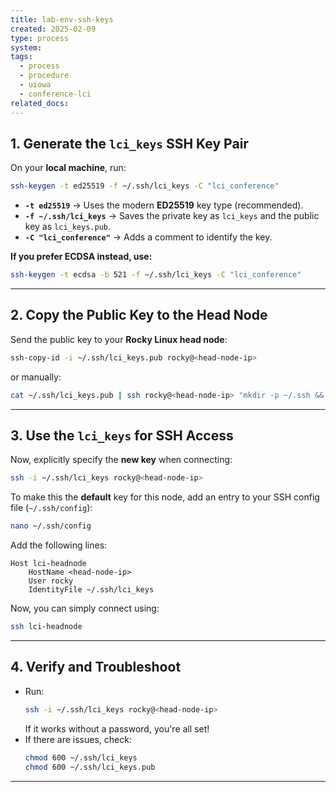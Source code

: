 ```yaml
---
title: lab-env-ssh-keys
created: 2025-02-09
type: process
system: 
tags:
  - process
  - procedure
  - uiowa
  - conference-lci
related_docs:
---
```



## **1. Generate the `lci_keys` SSH Key Pair**
On your **local machine**, run:

```bash
ssh-keygen -t ed25519 -f ~/.ssh/lci_keys -C "lci_conference"
```

- **`-t ed25519`** → Uses the modern **ED25519** key type (recommended).
- **`-f ~/.ssh/lci_keys`** → Saves the private key as `lci_keys` and the public key as `lci_keys.pub`.
- **`-C "lci_conference"`** → Adds a comment to identify the key.

**If you prefer ECDSA instead, use:**
```bash
ssh-keygen -t ecdsa -b 521 -f ~/.ssh/lci_keys -C "lci_conference"
```

---

## **2. Copy the Public Key to the Head Node**
Send the public key to your **Rocky Linux head node**:

```bash
ssh-copy-id -i ~/.ssh/lci_keys.pub rocky@<head-node-ip>
```
or manually:

```bash
cat ~/.ssh/lci_keys.pub | ssh rocky@<head-node-ip> "mkdir -p ~/.ssh && cat >> ~/.ssh/authorized_keys && chmod 600 ~/.ssh/authorized_keys"
```

---

## **3. Use the `lci_keys` for SSH Access**
Now, explicitly specify the **new key** when connecting:

```bash
ssh -i ~/.ssh/lci_keys rocky@<head-node-ip>
```

To make this the **default** key for this node, add an entry to your SSH config file (`~/.ssh/config`):

```bash
nano ~/.ssh/config
```
Add the following lines:

```plaintext
Host lci-headnode
    HostName <head-node-ip>
    User rocky
    IdentityFile ~/.ssh/lci_keys
```

Now, you can simply connect using:

```bash
ssh lci-headnode
```

---

## **4. Verify and Troubleshoot**
- Run:
  ```bash
  ssh -i ~/.ssh/lci_keys rocky@<head-node-ip>
  ```
  If it works without a password, you're all set!
- If there are issues, check:
  ```bash
  chmod 600 ~/.ssh/lci_keys
  chmod 600 ~/.ssh/lci_keys.pub
  ```

---

